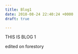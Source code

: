 ```yaml
---
title: Blog1
date: 2018-08-24 22:40:24 +0000
draft: true

---
```

THIS IS BLOG 1

edited on forestory